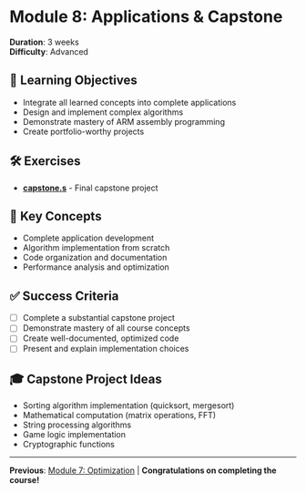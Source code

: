 # Module 8: Applications & Capstone

**Duration**: 3 weeks  
**Difficulty**: Advanced

## 🎯 Learning Objectives

- Integrate all learned concepts into complete applications
- Design and implement complex algorithms
- Demonstrate mastery of ARM assembly programming
- Create portfolio-worthy projects

## 🛠️ Exercises

- **[capstone.s](exercises/capstone.s)** - Final capstone project

## 📖 Key Concepts

- Complete application development
- Algorithm implementation from scratch
- Code organization and documentation
- Performance analysis and optimization

## ✅ Success Criteria

- [ ] Complete a substantial capstone project
- [ ] Demonstrate mastery of all course concepts
- [ ] Create well-documented, optimized code
- [ ] Present and explain implementation choices

## 🎓 Capstone Project Ideas

- Sorting algorithm implementation (quicksort, mergesort)
- Mathematical computation (matrix operations, FFT)
- String processing algorithms
- Game logic implementation
- Cryptographic functions

---

**Previous**: [Module 7: Optimization](../m7/) | **Congratulations on completing the course!**